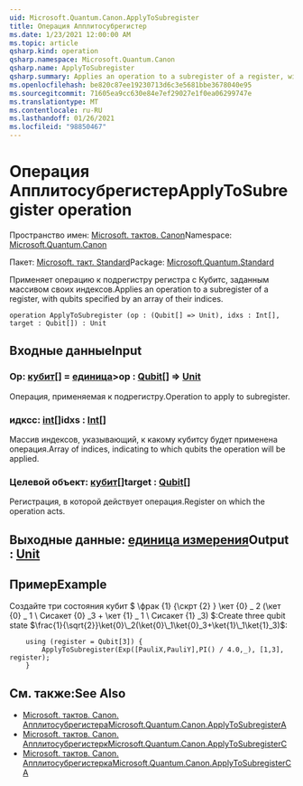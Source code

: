 ```yaml
---
uid: Microsoft.Quantum.Canon.ApplyToSubregister
title: Операция Апплитосубрегистер
ms.date: 1/23/2021 12:00:00 AM
ms.topic: article
qsharp.kind: operation
qsharp.namespace: Microsoft.Quantum.Canon
qsharp.name: ApplyToSubregister
qsharp.summary: Applies an operation to a subregister of a register, with qubits specified by an array of their indices.
ms.openlocfilehash: be820c87ee19230713d6c3e5681bbe3678040e95
ms.sourcegitcommit: 71605ea9cc630e84e7ef29027e1f0ea06299747e
ms.translationtype: MT
ms.contentlocale: ru-RU
ms.lasthandoff: 01/26/2021
ms.locfileid: "98850467"
---
```

# <a name="applytosubregister-operation"></a><span data-ttu-id="e0a96-102">Операция Апплитосубрегистер</span><span class="sxs-lookup"><span data-stu-id="e0a96-102">ApplyToSubregister operation</span></span>

<span data-ttu-id="e0a96-103">Пространство имен: [Microsoft. тактов. Canon](xref:Microsoft.Quantum.Canon)</span><span class="sxs-lookup"><span data-stu-id="e0a96-103">Namespace: [Microsoft.Quantum.Canon](xref:Microsoft.Quantum.Canon)</span></span>

<span data-ttu-id="e0a96-104">Пакет: [Microsoft. такт. Standard](https://nuget.org/packages/Microsoft.Quantum.Standard)</span><span class="sxs-lookup"><span data-stu-id="e0a96-104">Package: [Microsoft.Quantum.Standard](https://nuget.org/packages/Microsoft.Quantum.Standard)</span></span>


<span data-ttu-id="e0a96-105">Применяет операцию к подрегистру регистра с Кубитс, заданным массивом своих индексов.</span><span class="sxs-lookup"><span data-stu-id="e0a96-105">Applies an operation to a subregister of a register, with qubits specified by an array of their indices.</span></span>

```qsharp
operation ApplyToSubregister (op : (Qubit[] => Unit), idxs : Int[], target : Qubit[]) : Unit
```


## <a name="input"></a><span data-ttu-id="e0a96-106">Входные данные</span><span class="sxs-lookup"><span data-stu-id="e0a96-106">Input</span></span>

### <a name="op--qubit--unit"></a><span data-ttu-id="e0a96-107">Op: [кубит](xref:microsoft.quantum.lang-ref.qubit)[] = [единица](xref:microsoft.quantum.lang-ref.unit)></span><span class="sxs-lookup"><span data-stu-id="e0a96-107">op : [Qubit](xref:microsoft.quantum.lang-ref.qubit)[] => [Unit](xref:microsoft.quantum.lang-ref.unit)</span></span> 

<span data-ttu-id="e0a96-108">Операция, применяемая к подрегистру.</span><span class="sxs-lookup"><span data-stu-id="e0a96-108">Operation to apply to subregister.</span></span>


### <a name="idxs--int"></a><span data-ttu-id="e0a96-109">идксс: [int](xref:microsoft.quantum.lang-ref.int)[]</span><span class="sxs-lookup"><span data-stu-id="e0a96-109">idxs : [Int](xref:microsoft.quantum.lang-ref.int)[]</span></span>

<span data-ttu-id="e0a96-110">Массив индексов, указывающий, к какому кубитсу будет применена операция.</span><span class="sxs-lookup"><span data-stu-id="e0a96-110">Array of indices, indicating to which qubits the operation will be applied.</span></span>


### <a name="target--qubit"></a><span data-ttu-id="e0a96-111">Целевой объект: [кубит](xref:microsoft.quantum.lang-ref.qubit)[]</span><span class="sxs-lookup"><span data-stu-id="e0a96-111">target : [Qubit](xref:microsoft.quantum.lang-ref.qubit)[]</span></span>

<span data-ttu-id="e0a96-112">Регистрация, в которой действует операция.</span><span class="sxs-lookup"><span data-stu-id="e0a96-112">Register on which the operation acts.</span></span>



## <a name="output--unit"></a><span data-ttu-id="e0a96-113">Выходные данные: [единица измерения](xref:microsoft.quantum.lang-ref.unit)</span><span class="sxs-lookup"><span data-stu-id="e0a96-113">Output : [Unit](xref:microsoft.quantum.lang-ref.unit)</span></span>



## <a name="example"></a><span data-ttu-id="e0a96-114">Пример</span><span class="sxs-lookup"><span data-stu-id="e0a96-114">Example</span></span>

<span data-ttu-id="e0a96-115">Создайте три состояния кубит $ \фрак {1} {\скрт {2} } \кет {0} \_ 2 (\кет {0} \_ 1 \ Сисакет {0} _3 + \кет {1} \_ 1 \ Сисакет {1} _3) $:</span><span class="sxs-lookup"><span data-stu-id="e0a96-115">Create three qubit state $\frac{1}{\sqrt{2}}\ket{0}\_2(\ket{0}\_1\ket{0}_3+\ket{1}\_1\ket{1}_3)$:</span></span>

```qsharp
    using (register = Qubit[3]) {
        ApplyToSubregister(Exp([PauliX,PauliY],PI() / 4.0,_), [1,3], register);
    }
```

## <a name="see-also"></a><span data-ttu-id="e0a96-116">См. также:</span><span class="sxs-lookup"><span data-stu-id="e0a96-116">See Also</span></span>

- [<span data-ttu-id="e0a96-117">Microsoft. тактов. Canon. Апплитосубрегистера</span><span class="sxs-lookup"><span data-stu-id="e0a96-117">Microsoft.Quantum.Canon.ApplyToSubregisterA</span></span>](xref:Microsoft.Quantum.Canon.ApplyToSubregisterA)
- [<span data-ttu-id="e0a96-118">Microsoft. тактов. Canon. Апплитосубрегистерк</span><span class="sxs-lookup"><span data-stu-id="e0a96-118">Microsoft.Quantum.Canon.ApplyToSubregisterC</span></span>](xref:Microsoft.Quantum.Canon.ApplyToSubregisterC)
- [<span data-ttu-id="e0a96-119">Microsoft. тактов. Canon. Апплитосубрегистерка</span><span class="sxs-lookup"><span data-stu-id="e0a96-119">Microsoft.Quantum.Canon.ApplyToSubregisterCA</span></span>](xref:Microsoft.Quantum.Canon.ApplyToSubregisterCA)